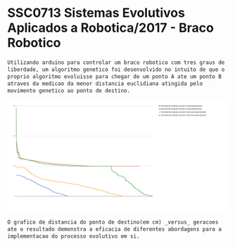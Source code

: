 # SSC0713 Sistemas Evolutivos Aplicados a Robotica/2017 - Braco Robotico

    Utilizando arduino para controlar um braco robotico com tres graus de liberdade, um algoritmo genetico foi desenvolvido no intuito de que o proprio algoritmo evoluisse para chegar de um ponto A ate um ponto B atraves da medicao da menor distancia euclidiana atingida pelo movimento genetico ao ponto de destino. 

![](Grafico.png)

    O grafico de distancia do ponto de destino(em cm) _versus_ geracoes ate o resultado demonstra a eficacia de diferentes abordagens para a implementacao do processo evolutivo em si.


